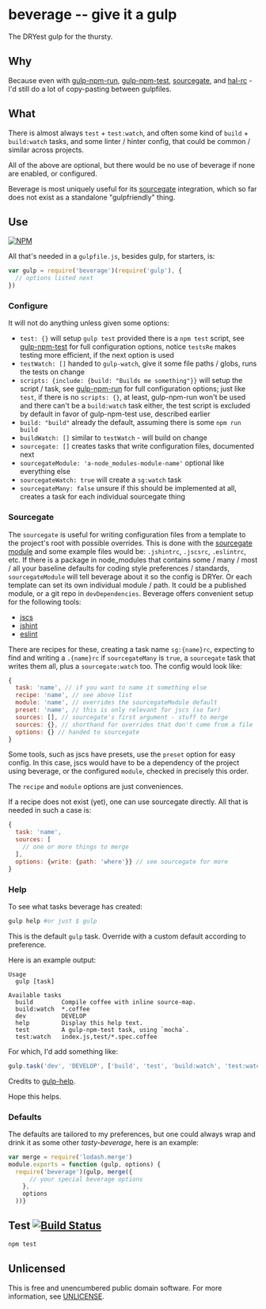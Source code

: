 # beverage -- give it a gulp

The DRYest gulp for the thursty.

## Why

Because even with [gulp-npm-run](https://github.com/orlin/gulp-npm-run),
[gulp-npm-test](https://github.com/orlin/gulp-npm-test),
[sourcegate](https://github.com/orlin/sourcegate),
and [hal-rc](https://github.com/orlin/hal) -
I'd still do a lot of copy-pasting between gulpfiles.

## What

There is almost always `test` + `test:watch`,
and often some kind of `build` + `build:watch` tasks,
and some linter / hinter config, that could be common /
similar across projects.

All of the above are optional, but there would be no use of beverage
if none are enabled, or configured.

Beverage is most uniquely useful for its [sourcegate](https://github.com/orlin/beverage#sourcegate) integration,
which so far does not exist as a standalone "gulpfriendly" thing.

## Use

[![NPM](https://nodei.co/npm/beverage.png?mini=true)](https://www.npmjs.org/package/beverage)

All that's needed in a `gulpfile.js`, besides gulp, for starters, is:

```javascript
var gulp = require('beverage')(require('gulp'), {
  // options listed next
})
```

### Configure

It will not do anything unless given some options:

- `test: {}` will setup `gulp test` provided there is a `npm test` script, see [gulp-npm-test](https://github.com/orlin/gulp-npm-test#configure) for full configuration options, notice `testsRe` makes testing more efficient, if the next option is used
- `testWatch: []` handed to `gulp-watch`, give it some file paths / globs, runs the tests on change
- `scripts: {include: {build: "Builds me something"}}` will setup the script / task, see [gulp-npm-run](https://github.com/orlin/gulp-npm-run#configure) for full configuration options; just like `test`, if there is no `scripts: {}`, at least, gulp-npm-run won't be used and there can't be a `build:watch` task either, the test script is excluded by default in favor of gulp-npm-test use, described earlier
- `build: "build"` already the default, assuming there is some `npm run build`
- `buildWatch: []` similar to `testWatch` - will build on change
- `sourcegate: []` creates tasks that write configuration files, documented next
- `sourcegateModule: 'a-node_modules-module-name'` optional like everything else
- `sourcegateWatch: true` will create a `sg:watch` task
- `sourcegateMany: false` unsure if this should be implemented at all, creates a task for each individual sourcegate thing

### Sourcegate

The `sourcegate` is useful for writing configuration files from a template to the project's root with possible overrides.  This is done with the [sourcegate module](https://github.com/orlin/sourcegate) and some example files would be: `.jshintrc`, `.jscsrc`, `.eslintrc`, etc.  If there is a package in node_modules that contains some / many / most / all your baseline defaults for coding style preferences / standards, `sourcegateModule` will tell beverage about it so the config is DRYer.  Or each template can set its own individual module / path.  It could be a published module, or a git repo in `devDependencies`.  Beverage offers convenient setup for the following tools:

- [jscs](http://jscs.info)
- [jshint](http://jshint.com)
- [eslint](http://eslint.org)

There are recipes for these, creating a task name `sg:{name}rc`,
expecting to find and writing a `.{name}rc` if `sourcegateMany` is `true`,
a `sourcegate` task that writes them all, plus a `sourcegate:watch` too.
The config would look like:

```javascript
{
  task: 'name', // if you want to name it something else
  recipe: 'name', // see above list
  module: 'name', // overrides the sourcegateModule default
  preset: 'name', // this is only relevant for jscs (so far)
  sources: [], // sourcegate's first argument - stuff to merge
  sources: {}, // shorthand for overrides that don't come from a file
  options: {} // handed to sourcegate
}
```

Some tools, such as jscs have presets, use the `preset` option for easy config.
In this case, jscs would have to be a dependency of the project using beverage,
or the configured `module`, checked in precisely this order.

The `recipe` and `module` options are just conveniences.

If a recipe does not exist (yet), one can use sourcegate directly.
All that is needed in such a case is:

```javascript
{
  task: 'name',
  sources: [
    // one or more things to merge
  ],
  options: {write: {path: 'where'}} // see sourcegate for more
}
```

### Help

To see what tasks beverage has created:

```sh
gulp help #or just $ gulp
```

This is the default `gulp` task.  Override with a custom default according to preference.

Here is an example output:

```text
Usage
  gulp [task]

Available tasks
  build        Compile coffee with inline source-map.
  build:watch  *.coffee
  dev          DEVELOP
  help         Display this help text.
  test         A gulp-npm-test task, using `mocha`.
  test:watch   index.js,test/*.spec.coffee
```

For which, I'd add something like:

```javascript
gulp.task('dev', 'DEVELOP', ['build', 'test', 'build:watch', 'test:watch'])
```

Credits to [gulp-help](https://www.npmjs.com/package/gulp-help).

Hope this helps.

### Defaults

The defaults are tailored to my preferences, but one could always wrap
and drink it as some other *tasty-beverage*, here is an example:

```javascript
var merge = require('lodash.merge')
module.exports = function (gulp, options) {
  require('beverage')(gulp, merge({
      // your special beverage options
    },
    options
  ))}
```

## Test [![Build Status](https://img.shields.io/travis/orlin/beverage.svg?style=flat)](https://travis-ci.org/orlin/beverage)

```sh
npm test
```

## Unlicensed

This is free and unencumbered public domain software.
For more information, see [UNLICENSE](http://unlicense.org).
